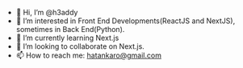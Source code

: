- 👋 Hi, I’m @h3addy
- 👀 I’m interested in Front End Developments(ReactJS and NextJS), sometimes in Back End(Python).
- 🌱 I’m currently learning Next.js
- 💞️ I’m looking to collaborate on Next.js.
- 📫 How to reach me: hatankaro@gmail.com
